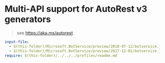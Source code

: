 # Multi-API support for AutoRest v3 generators

> see https://aka.ms/autorest

``` yaml $(enable-multi-api)
input-file:
  - $(this-folder)/Microsoft.BotService/preview/2018-07-12/botservice.json
  - $(this-folder)/Microsoft.BotService/preview/2017-12-01/botservice.json
require: $(this-folder)/../../../profiles/readme.md
```
